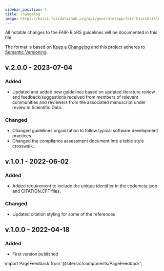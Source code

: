 ```yaml
---
sidebar_position: 4
title: Changelog
image: https://kalai.fairdataihub.org/api/generate?app=fair-biors&title=Changelog&org=fair-biors&description=FAIR%20Biomedical%20Research%20Software%20Guidelines
---
```


All notable changes to the FAIR-BioRS guidelines will be documented in this file.

The format is based on [Keep a Changelog](http://keepachangelog.com/en/1.0.0/)
and this project adheres to [Semantic Versioning](http://semver.org/spec/v2.0.0.html).

## v.2.0.0 - 2023-07-04

### Added

- Updated and added new guidelines based on updated literature review and feedback/suggestions received from members of relevant communities and reviewers from the associated manuscript under review in Scientific Data.

### Changed

- Changed guidelines organization to follow typical software development practices
- Changed the compliance assessment document into a table style crosswalk.

## v.1.0.1 - 2022-06-02

### Added

- Added requirement to include the unique identifier in the codemeta.json and CITATION.CFF files.

### Changed

- Updated citation styling for some of the references

## v.1.0.0 - 2022-04-18

### Added

- First version published

import PageFeedback from '@site/src/components/PageFeedback';

<PageFeedback />
